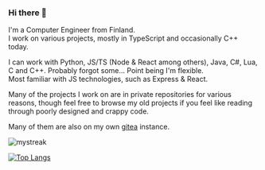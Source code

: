 ### Hi there 👋

I'm a Computer Engineer from Finland.  
I work on various projects, mostly in TypeScript and occasionally C++ today.

I can work with Python, JS/TS (Node & React among others), Java, C#, Lua, C and C++. Probably forgot some... Point being I'm flexible.  
Most familiar with JS technologies, such as Express & React.  

Many of the projects I work on are in private repositories for various reasons, though feel free to browse my old projects if you feel like reading through poorly designed and crappy code.  

Many of them are also on my own [gitea](https://git.corgi.wtf) instance.  

<!--
**Navy-gif/Navy-gif** is a ✨ _special_ ✨ repository because its `README.md` (this file) appears on your GitHub profile.

Here are some ideas to get you started:

- 🔭 I’m currently working on ...
- 🌱 I’m currently learning ...
- 👯 I’m looking to collaborate on ...
- 🤔 I’m looking for help with ...
- 💬 Ask me about ...
- 📫 How to reach me: ...
- 😄 Pronouns: ...
- ⚡ Fun fact: ...
-->

<img src="https://github-readme-streak-stats.herokuapp.com/?user=Navy-gif&theme=tokyonight" alt="mystreak"/>  

[![Top Langs](https://github-readme-stats.vercel.app/api/top-langs/?username=Navy-gif&layout=compact&theme=dark)](https://github.com/anuraghazra/github-readme-stats)

